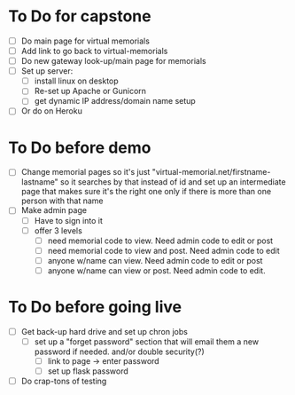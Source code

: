

# To Do for capstone
- [ ] Do main page for virtual memorials
- [ ] Add link to go back to virtual-memorials
- [ ] Do new gateway look-up/main page for memorials
- [ ] Set up server:
  - [ ] install linux on desktop
  - [ ] Re-set up Apache or Gunicorn
  - [ ] get dynamic IP address/domain name setup
- [ ] Or do on Heroku

# To Do before demo
- [ ] Change memorial pages so it's just "virtual-memorial.net/firstname-lastname" so it searches by that instead of id and set up an intermediate page that makes sure it's the right one only if there is more than one person with that name
- [ ] Make admin page
    - [ ] Have to sign into it
    - [ ] offer 3 levels
        - [ ] need memorial code to view.  Need admin code to edit or post
        - [ ] need memorial code to view and post.  Need admin code to edit
        - [ ] anyone w/name can view.  Need admin code to edit or post
        - [ ] anyone w/name can view or post.  Need admin code to edit.

# To Do before going live
- [ ] Get back-up hard drive and set up chron jobs
  - [ ] set up a "forget password" section that will email them a new password if needed.  and/or double security(?)
    - [ ] link to page -> enter password
    - [ ] set up flask password
- [ ] Do crap-tons of testing